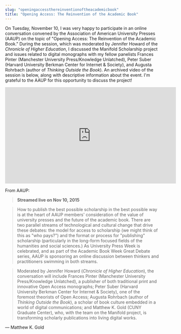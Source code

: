 ```yaml
---
slug: "openingaccessthereinventionoftheacademicbook"
title: "Opening Access: The Reinvention of the Academic Book"
---
```




<!--truncate-->

On Tuesday, November 10, I was very happy to participate in an online conversation convened by the Association of American University Presses (AAUP) on the topic of "Opening Access: The Reinvention of the Academic Book." During the session, which was moderated by Jennifer Howard of the _Chronicle of Higher Education_, I discussed the Manifold Scholarship project and issues related to digital monographs with my fellow panelists Frances Pinter (Manchester University Press/Knowledge Unlatched), Peter Suber (Harvard University Berkman Center for Internet & Society), and Augusta Rohrbach (author of _Thinking Outside the Book_). An archived video of the session is below, along with descriptive information about the event. I'm grateful to the AAUP for this opportunity to discuss the project!

<iframe width="560" height="315" src="https://www.youtube.com/embed/SMXc-xwbRy0" title="YouTube video player" frameborder="0" allow="accelerometer; autoplay; clipboard-write; encrypted-media; gyroscope; picture-in-picture" allowfullscreen></iframe>

From AAUP:

>**Streamed live on Nov 10, 2015**

>How to publish the best possible scholarship in the best possible way is at the heart of AAUP members' consideration of the value of university presses and the future of the academic book. There are two parallel streams of technological and cultural change that drive these debates: the model for access to scholarship (we might think of this as "who pays?") and the format or process for "publishing" scholarship (particularly in the long-form focused fields of the humanities and social sciences.) As University Press Week is celebrated, and as part of the Academic Book Week Great Debate series, AAUP is sponsoring an online discussion between thinkers and practitioners swimming in both streams.

>Moderated by Jennifer Howard (_Chronicle of Higher Education_), the conversation will include Frances Pinter (Manchester University Press/Knowledge Unlatched), a publisher of both traditional print and innovative Open Access monographs; Peter Suber (Harvard University Berkman Center for Internet & Society), one of the foremost theorists of Open Access; Augusta Rohrbach (author of _Thinking Outside the Book_), a scholar of book culture embedded in a world of digital communications; and Matthew K. Gold (CUNY Graduate Center), who, with the team on the Manifold project, is transforming scholarly publications into living digital works.

— Matthew K. Gold
